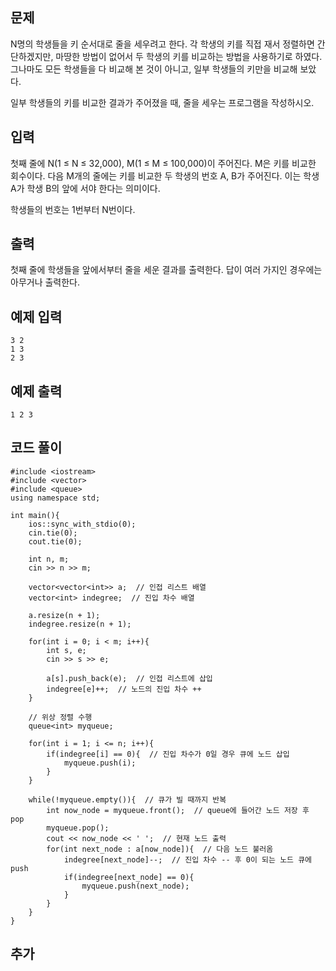 ## 문제 
N명의 학생들을 키 순서대로 줄을 세우려고 한다. 각 학생의 키를 직접 재서 정렬하면 간단하겠지만, 마땅한 방법이 없어서 두 학생의 키를 비교하는 방법을 사용하기로 하였다. 그나마도 모든 학생들을 다 비교해 본 것이 아니고, 일부 학생들의 키만을 비교해 보았다.

일부 학생들의 키를 비교한 결과가 주어졌을 때, 줄을 세우는 프로그램을 작성하시오.
## 입력
첫째 줄에 N(1 ≤ N ≤ 32,000), M(1 ≤ M ≤ 100,000)이 주어진다. M은 키를 비교한 회수이다. 다음 M개의 줄에는 키를 비교한 두 학생의 번호 A, B가 주어진다. 이는 학생 A가 학생 B의 앞에 서야 한다는 의미이다.

학생들의 번호는 1번부터 N번이다.
## 출력
첫째 줄에 학생들을 앞에서부터 줄을 세운 결과를 출력한다. 답이 여러 가지인 경우에는 아무거나 출력한다.


## 예제 입력 
```
3 2
1 3
2 3
```

## 예제 출력  
```
1 2 3
```
## 코드 풀이
```
#include <iostream>
#include <vector>
#include <queue>
using namespace std;

int main(){
    ios::sync_with_stdio(0);
    cin.tie(0);
    cout.tie(0);
    
    int n, m;
    cin >> n >> m;
    
    vector<vector<int>> a;  // 인접 리스트 배열
    vector<int> indegree;  // 진입 차수 배열
    
    a.resize(n + 1);
    indegree.resize(n + 1);
    
    for(int i = 0; i < m; i++){
        int s, e;
        cin >> s >> e;
        
        a[s].push_back(e);  // 인접 리스트에 삽입
        indegree[e]++;  // 노드의 진입 차수 ++
    }
    
    // 위상 정렬 수행
    queue<int> myqueue;
    
    for(int i = 1; i <= n; i++){
        if(indegree[i] == 0){  // 진입 차수가 0일 경우 큐에 노드 삽입
            myqueue.push(i);
        }
    }
    
    while(!myqueue.empty()){  // 큐가 빌 때까지 반복
        int now_node = myqueue.front();  // queue에 들어간 노드 저장 후 pop
        myqueue.pop();
        cout << now_node << ' ';  // 현재 노드 출력
        for(int next_node : a[now_node]){  // 다음 노드 불러옴
            indegree[next_node]--;  // 진입 차수 -- 후 0이 되는 노드 큐에 push
            if(indegree[next_node] == 0){
                myqueue.push(next_node);
            }
        }
    }
}
```
## 추가
